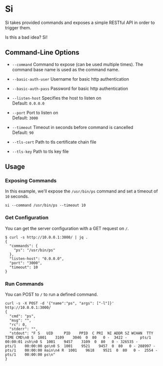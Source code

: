 # Si

Si takes provided commands and exposes a simple RESTful API in order to trigger them.

Is this a bad idea? Si!

## Command-Line Options

* `--command` 
  Command to expose (can be used multiple times). The command base name is used as the command name.

* `--basic-auth-user` 
  Username for basic http authentication

* `--basic-auth-pass` 
  Password for basic http authentication

* `--listen-host` 
  Specifies the host to listen on\
  Default: `0.0.0.0`

* `--port` 
  Port to listen on\
  Default: `3000`

* `--timeout` 
  Timeout in seconds before command is cancelled\
  Default: `90`

* `--tls-cert` 
  Path to tls certificate chain file

* `--tls-key` 
  Path to tls key file

## Usage

### Exposing Commands

In this example, we'll expose the `/usr/bin/ps` command and set a timeout of `10` seconds.

```
si --command /usr/bin/ps --timeout 10
```

### Get Configuration

You can get the server configuration with a GET request on `/`.

```
$ curl -s http://10.0.0.1:3000/ | jq .
{
  "commands": {
    "ps": "/usr/bin/ps"
  },
  "listen-host": "0.0.0.0",
  "port": "3000",
  "timeout": 10
}
```

### Run Commands

You can POST to `/` to run a defined command.

```
curl -s -X POST -d '{"name":"ps", "args": ["-l"]}' http://10.0.0.1:3000/
{
  "cmd": "ps",
  "msg": "",
  "rc": 0,
  "stderr": "",
  "stdout": "F S   UID     PID    PPID  C PRI  NI ADDR SZ WCHAN  TTY          TIME CMD\n0 S  1001    3109    3046  0  80   0 -  3422 -      pts/1    00:00:01 zsh\n0 S  1001    9457    3109  0  80   0 - 326535 -     pts/1    00:00:00 go\n0 S  1001    9521    9457  0  80   0 - 288997 -     pts/1    00:00:00 main\n4 R  1001    9618    9521  0  80   0 -  2554 -      pts/1    00:00:00 ps\n"
}
```
